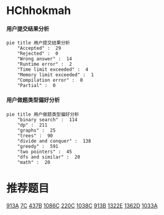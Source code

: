 # HChhokmah

<!-- tabs:start -->



#### **用户提交结果分析**

```mermaid
pie title 用户提交结果分析
    "Accepted" :  29
    "Rejected" :  0
    "Wrong answer" :  14
    "Runtime error" :  2
    "Time limit exceeded" :  4
    "Memory limit exceeded" :  1
    "Compilation error" :  0
    "Partial" :  0
```

#### **用户做题类型偏好分析**

```mermaid
pie title 用户做题类型偏好分析
    "binary search" :  114
    "dp" :  211
    "graphs" :  25
    "trees" :  90
    "divide and conquer" :  138
    "greedy" :  591
    "two pointers" :  45
    "dfs and similar" :  20
    "math" :  20
```



<!-- tabs:end -->
# 推荐题目
[913A](https://codeforces.com/contest/913/problem/A)
[7C](https://codeforces.com/contest/7/problem/C)
[437B](https://codeforces.com/contest/437/problem/B)
[1086C](https://codeforces.com/contest/1086/problem/C)
[220C](https://codeforces.com/contest/220/problem/C)
[1038C](https://codeforces.com/contest/1038/problem/C)
[913B](https://codeforces.com/contest/913/problem/B)
[1322E](https://codeforces.com/contest/1322/problem/E)
[1362D](https://codeforces.com/contest/1362/problem/D)
[1033A](https://codeforces.com/contest/1033/problem/A)
